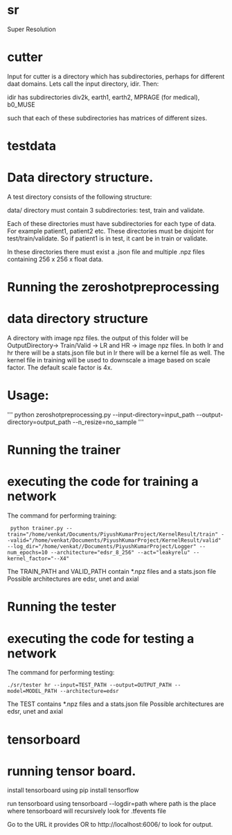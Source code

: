 # sr
Super Resolution


cutter
======

Input for cutter is a directory which has subdirectories, perhaps for different daat domains. Lets call the input directory, idir. Then:

idir has subdirectories div2k, earth1, earth2, MPRAGE (for medical), b0_MUSE

such that each of these subdirectories has matrices of different sizes.

testdata
========

# Data directory structure.

A test directory consists of the following structure:

data/ directory must contain 3 subdirectories: test, train and validate.

Each of these directories must have subdirectories for each type of data. For example patient1, patient2 etc.
These directories must be disjoint for test/train/validate. So if patient1 is in test, it cant be in train or validate.

In these directories there must exist a .json file and multiple .npz files containing 256 x 256 x float data.

Running the zeroshotpreprocessing
=======

# data directory structure

A directory with image npz files. the output of this folder will be OutputDirectory-> Train/Valid -> LR and HR -> image
npz files. In both lr and hr there will be a stats.json file but in lr there will be a kernel file as well. The kernel
file in training will be used to downscale a image based on scale factor. The default scale factor is 4x. 

# Usage:
'''
python zeroshotpreprocessing.py --input-directory=input_path --output-directory=output_path --n_resize=no_sample 
'''

Running the trainer
========

# executing the code for training a network

The command for performing training:

```
 python trainer.py --train="/home/venkat/Documents/PiyushKumarProject/KernelResult/train" --valid="/home/venkat/Documents/PiyushKumarProject/KernelResult/valid" --log_dir="/home/venkat//Documents/PiyushKumarProject/Logger" --num_epochs=10 --architecture="edsr_8_256" --act="leakyrelu" --kernel_factor="--X4"

```
The TRAIN_PATH and VALID_PATH contain *.npz files and a stats.json file
Possible architectures are edsr, unet and axial

Running the tester
========

# executing the code for testing a network

The command for performing testing:

```
./sr/tester hr --input=TEST_PATH --output=OUTPUT_PATH --model=MODEL_PATH --architecture=edsr
```
The TEST contains *.npz files and a stats.json file
Possible architectures are edsr, unet and axial

tensorboard
========

# running tensor board.

install tensorboard using 
pip install tensorflow

run tensorboard using 
tensorboard --logdir=path
where path is the place where tensorboard will recursively look for .tfevents file

Go to the URL it provides OR to http://localhost:6006/ to look for output.
